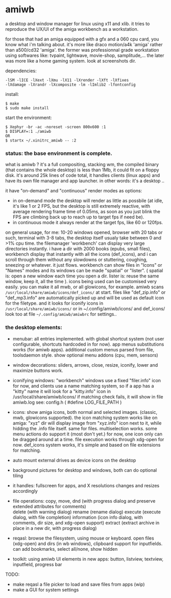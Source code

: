 # amiwb
a desktop and window manager for linux using x11 and xlib. 
it tries to reproduce the UX/UI of the amiga workbench
as a workstation. 

for those that had an amiga equipped with a gfx and a 060 cpu card, 
you know what i'm talking about.
it's more like draco motion/a4k 'amiga' rather than a500/cd32 'amiga'.
the former was professionnal grade workstation using softwares like:
tvpaint, lightwave, movie-shop, samplitude,...
the later was more like a home gaming system. 
look at screenshots dir.

dependencies:
```
-lSM -lICE -lXext -lXmu -lX11 -lXrender -lXft -lXfixes 
-lXdamage -lXrandr -lXcomposite -lm -lImlib2 -lfontconfig 
```

install:
```
$ make
$ sudo make install
```

start the environment:
```
$ Xephyr -br -ac -noreset -screen 800x600 :1
$ DISPLAY=:1 ./amiwb
OR
$ startx ~/.xinitrc_amiwb -- :2
```

### status: the base environment is complete.
what is amiwb ? it's a full compositing, stacking wm,
the compiled binary (that contains the whole desktop) is less than 1Mb, 
it could fit on a floppy disk. it's around 25k lines of code total, 
it handles clients (linux apps) and have its own file manager and app launcher.
in other words: it's a desktop ..

it have "on-demand" and "continuous" render modes as options:
- in on-demand mode the desktop will render as little as possbile 
(at idle, it's like 1 or 2 FPS, but the desktop is still extremely reactive, 
with average rendering frame time of 0.05ms, as soon as you just blink the FPS
are climbing back up to reach up to target fps if need be).
- in continuous mode it always render at the target fps, like 60 or 120fps.

on general usage, for me: 10-20 windows opened, browser with 20 tabs or such,
terminal with 3-8 tabs, the desktop itself usualy take between 0 and >1% cpu time.
the filemanager 'workbench' can display very large directories instantly.
i have a dir with 2000 books (epubs, small files), workbench display that 
instantly with all the icons (def_icons), and i can scroll through them without
any slowdowns or stuttering, coughing, sneezing or whatever. it just flows.
workbench can show files in "Icons" or "Names" modes and its windows can be made
"spatial" or "lister".
( spatial is: open a new window each time you open a dir.
lister is: reuse the same window, keep it, all the time ).
icons being used can be customised very easily. 
you can make it all mwb, or all glowicons, for example.
amiwb scans `/usr/local/share/amiwb/icons/def_icons/` at start.
files like "def_zip.info" or "def_mp3.info" are automatically picked up and
will be used as default icon for the filetype.
and it looks for iconify icons in  `/usr/local/share/amiwb/icons/`
or in ~/.config/amiwb/icons/ and def_icons/
look too at file `~/.config/amiwb/amiwbrc` for settings..

### the desktop elements:

- menubar:
    all entries implemented. with global shortcut system (not user configurable, 
    shortcuts hardcoded in for now). 
    app menus substitutions works (for amiwb apps).
    additional custom menus parsed from file, toolsdaemon style. 
    show optional menu addons (cpu, mem, sensors) 

- window decorations:
    sliders, arrows, close, resize, iconify, lower and maximize buttons work. 

- iconifying windows:
    "workbench" windows use a fixed "filer.info" icon for now, and clients use 
    a name matching system, so if a app has a "kitty" name it will look for 
    a "kitty.info" icon in /usr/local/share/amiwb/icons/
    if matching check fails, it will show in file amiwb.log see:
    config.h ( #define LOG_FILE_PATH )

- icons:
    show amiga icons, both normal and selected images. 
    (classic, mwb, glowicons supported).
    the icon matching system works like on amiga: "xyz" dir will display image 
    from "xyz.info" icon next to it, while hidding the .info file itself. same for files. multiselection works. some menu actions do support it (most don't yet.)
    for now, one icon only can be dragged around at a time.
    file execution works through xdg-open for now.
    def_icons system works, it's simple and based on file extensions for matching.

- auto mount external drives as device icons on the desktop 
- background pictures for desktop and windows, both can do optional tiling  
- it handles: fullscreen for apps, and X resolutions changes and resizes accordingly

- file operations:
    copy, move, dnd (with progress dialog and preserve extended attributes for comments)  
    delete (with warning dialog)
    rename (rename dialog) 
    execute (execute dialog, with file completion)
    information (icon info dialog, with comments, dir size, and xdg-open support)
    extract (extract archive in place in a new dir, with progress dialog)

- reqasl:
    browse the filesystem, using mouse or keyboard. 
    open files (xdg-open) and dirs (in wb windows), 
    clipboard support for inputfields.
    can add bookmarks, select all/none, show hidden

- toolkit:
    using amiwb UI elements in new apps:
    button, listview, textview, inputfield, progress bar 


TODO:

- make reqasl a file picker to load and save files from apps (wip)
- make a GUI for system settings 
